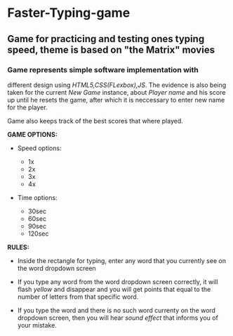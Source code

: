 # Faster-Typing-game

## Game for practicing and testing ones typing speed, theme is based on "the Matrix" movies

### Game represents simple software implementation with 
different design using *HTML5,CSS(FLexbox),JS*.
The evidence is also being taken for the current *New Game*
instance, about *Player name* and his score up until he resets the game,
after which it is neccessary to enter new name for the player.

Game also keeps track of the best scores that where played.

**GAME OPTIONS:**
  
 - Speed options:
      * 1x
      * 2x
      * 3x
      * 4x
      
 - Time options:
      
      * 30sec
      * 60sec
      * 90sec
      * 120sec
      
**RULES:**

 - Inside the rectangle for typing, enter any word that you currently see on 
   the word dropdown screen
   
 - If you type any word from the word dropdown screen correctly, it will 
   flash *yellow* and disappear and you will get points that equal to the
   number of letters from that specific word.
   
 - If you type the word and there is no such word currenty on the word dropdown screen,
   then you will hear *sound effect* that informs you of your mistake.
   

    
